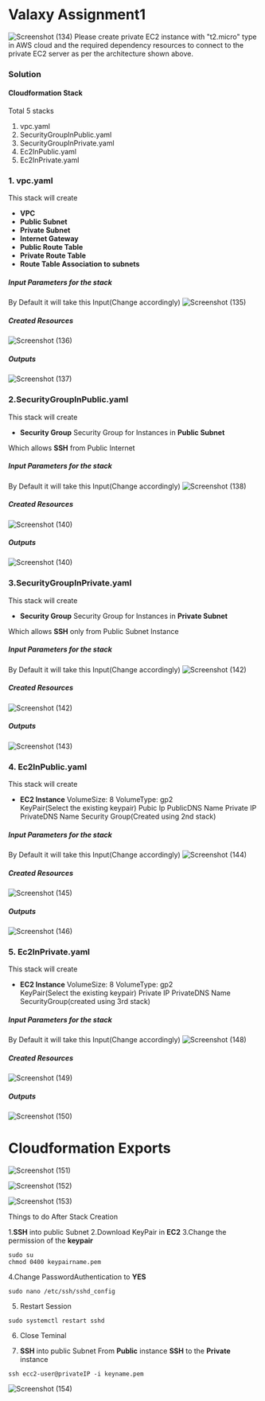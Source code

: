 # Valaxy Assignment1

![Screenshot (134)](https://user-images.githubusercontent.com/28533352/120897550-6933a480-c644-11eb-9d37-9f555938acef.png)
Please create private EC2 instance with "t2.micro" type in AWS cloud and the required dependency resources to connect to the private EC2 server as per the architecture shown above.

### Solution

#### Cloudformation Stack
Total 5 stacks

1. vpc.yaml
2. SecurityGroupInPublic.yaml
3. SecurityGroupInPrivate.yaml
4. Ec2InPublic.yaml
5. Ec2InPrivate.yaml

### 1. vpc.yaml

This stack will create 
- **VPC** 
- **Public Subnet** 
- **Private Subnet** 
- **Internet Gateway** 
- **Public Route Table** 
- **Private Route Table** 
- **Route Table Association to subnets** 

##### Input Parameters for the stack
By Default it will take this Input(Change accordingly)
![Screenshot (135)](https://user-images.githubusercontent.com/28533352/120898014-c16ba600-c646-11eb-8e88-b149e58b552b.png)

##### Created Resources 
![Screenshot (136)](https://user-images.githubusercontent.com/28533352/120898308-f5939680-c647-11eb-9211-f096bed6601f.png)

##### Outputs
![Screenshot (137)](https://user-images.githubusercontent.com/28533352/120898385-4b683e80-c648-11eb-9443-b135d5446c27.png)

### 2.SecurityGroupInPublic.yaml
This stack will create 
- **Security Group** 
Security Group for Instances in **Public Subnet** 

Which allows **SSH** from Public Internet

##### Input Parameters for the stack
By Default it will take this Input(Change accordingly)
![Screenshot (138)](https://user-images.githubusercontent.com/28533352/120898776-093ffc80-c64a-11eb-80f0-bce1535e6a90.png)

##### Created Resources 
![Screenshot (140)](https://user-images.githubusercontent.com/28533352/120898791-27a5f800-c64a-11eb-9f6b-e383615af998.png)

##### Outputs
![Screenshot (140)](https://user-images.githubusercontent.com/28533352/120898821-4ad0a780-c64a-11eb-8460-67b299b13643.png)

### 3.SecurityGroupInPrivate.yaml
This stack will create 
- **Security Group** 
Security Group for Instances in **Private Subnet**

Which allows **SSH** only from Public Subnet Instance

##### Input Parameters for the stack
By Default it will take this Input(Change accordingly)
![Screenshot (142)](https://user-images.githubusercontent.com/28533352/120899010-2a551d00-c64b-11eb-95ab-f65aac05e6c5.png)

##### Created Resources 
![Screenshot (142)](https://user-images.githubusercontent.com/28533352/120899021-3b059300-c64b-11eb-943e-e8c34cd30d1c.png)

##### Outputs
![Screenshot (143)](https://user-images.githubusercontent.com/28533352/120899029-48228200-c64b-11eb-8a76-a02bb38ceff4.png)


### 4. Ec2InPublic.yaml
This stack will create 
- **EC2 Instance**
VolumeSize: 8 
VolumeType: gp2  
KeyPair(Select the existing keypair)
Pubic Ip
PublicDNS Name
Private IP
PrivateDNS Name
Security Group(Created using 2nd stack)

##### Input Parameters for the stack
By Default it will take this Input(Change accordingly)
![Screenshot (144)](https://user-images.githubusercontent.com/28533352/120899240-51f8b500-c64c-11eb-836a-7e843c093a1c.png)

##### Created Resources 
![Screenshot (145)](https://user-images.githubusercontent.com/28533352/120899254-66d54880-c64c-11eb-98d2-e06eca0567fc.png)

##### Outputs
![Screenshot (146)](https://user-images.githubusercontent.com/28533352/120899271-7d7b9f80-c64c-11eb-8b90-c953d5422b3d.png)

### 5. Ec2InPrivate.yaml
This stack will create 
- **EC2 Instance**
VolumeSize: 8 
VolumeType: gp2  
KeyPair(Select the existing keypair)
Private IP
PrivateDNS Name
SecurityGroup(created using 3rd stack)

##### Input Parameters for the stack
By Default it will take this Input(Change accordingly)
![Screenshot (148)](https://user-images.githubusercontent.com/28533352/120899340-e236fa00-c64c-11eb-90bd-990eb23b234b.png)

##### Created Resources 
![Screenshot (149)](https://user-images.githubusercontent.com/28533352/120899362-01358c00-c64d-11eb-9806-3de9b11ffcc3.png)

##### Outputs
![Screenshot (150)](https://user-images.githubusercontent.com/28533352/120899387-1ad6d380-c64d-11eb-91a9-ca245b3eb4fd.png)


# Cloudformation Exports

![Screenshot (151)](https://user-images.githubusercontent.com/28533352/120899498-a6e8fb00-c64d-11eb-871d-971704340b15.png)

![Screenshot (152)](https://user-images.githubusercontent.com/28533352/120899508-b23c2680-c64d-11eb-8cec-87cb8e0247f3.png)

![Screenshot (153)](https://user-images.githubusercontent.com/28533352/120899523-c08a4280-c64d-11eb-9b64-00e788b85a48.png)


Things to do After Stack Creation

1.**SSH** into public Subnet
2.Download KeyPair in **EC2**
3.Change the permission of the **keypair**
 ```
 sudo su
 chmod 0400 keypairname.pem
 ```
4.Change PasswordAuthentication to **YES**
 ```
 sudo nano /etc/ssh/sshd_config
 
 ```

5. Restart Session
 ```
 sudo systemctl restart sshd
 ```
6. Close Teminal 

7. **SSH** into public Subnet
From **Public** instance **SSH** to the **Private** instance 

 ```
 ssh ecc2-user@privateIP -i keyname.pem
 ```

 ![Screenshot (154)](https://user-images.githubusercontent.com/28533352/120899889-89b52c00-c64f-11eb-9d23-6ac3b3fc4656.png)
